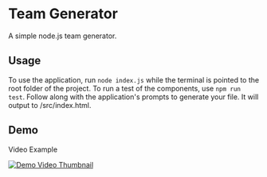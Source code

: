 # Team Generator
A simple node.js team generator.

## Usage

To use the application, run `node index.js` while the terminal is pointed to the root folder of the project. To run a test of the components, use `npm run test`. Follow along with the application's prompts to generate your file. It will output to /src/index.html.

## Demo

Video Example

[![Demo Video Thumbnail](https://i.imgur.com/oKqdk48.jpeg)](https://streamable.com/ilagkl)
